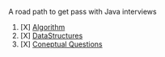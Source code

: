 A road path to get pass with Java interviews


1.  [X] [Algorithm](../master/Algorithm/README.md)
2.  [X] [DataStructures](../master/DataStructures/README.md)
3.  [X] [Coneptual Questions](../master/ConceptualQuestions/README.md)


